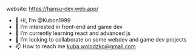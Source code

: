 website: https://hansu-dev.web.app/
- 👋 Hi, I’m @Kubon1999
- 👀 I’m interested in front-end and game dev
- 🌱 I’m currently learning react and advanced js
- 💞️ I’m looking to collaborate on some webdev and game dev projects
- 📫 How to reach me kuba.wolodzko@gmail.com

<!---
Kubon1999/Kubon1999 is a ✨ special ✨ repository because its `README.md` (this file) appears on your GitHub profile.
You can click the Preview link to take a look at your changes.
--->
